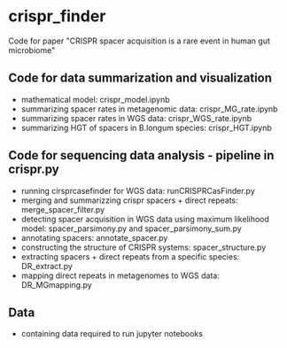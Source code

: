 # crispr_finder
Code for paper "CRISPR spacer acquisition is a rare event in human gut microbiome"
## Code for data summarization and visualization
* mathematical model: crispr_model.ipynb
* summarizing spacer rates in metagenomic data: crispr_MG_rate.ipynb
* summarizing spacer rates in WGS data: crispr_WGS_rate.ipynb
* summarizing HGT of spacers in B.longum species: crispr_HGT.ipynb
## Code for sequencing data analysis - pipeline in crispr.py
* running cirsprcasefinder for WGS data: runCRISPRCasFinder.py
* merging and summarizzing crispr spacers + direct repeats: merge_spacer_filter.py
* detecting spacer acquisition in WGS data using maximum likelihood model: spacer_parsimony.py and spacer_parsimony_sum.py
* annotating spacers: annotate_spacer.py
* constructing the structure of CRISPR systems: spacer_structure.py
* extracting spacers + direct repeats from a specific species: DR_extract.py
* mapping direct repeats in metagenomes to WGS data: DR_MGmapping.py
## Data
* containing data required to run jupyter notebooks
